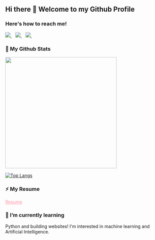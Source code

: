 
## Hi there 👋 Welcome to my Github Profile

### Here's how to reach me!
<p>

   <a href="https://www.linkedin.com/in/zeynep-dellal-961764201/">
    <img src="https://img.shields.io/badge/zeynepdellal-follow%20on%20linkedin-blue?style=for-the-badge&logo=linkedin" />        
  </a>&nbsp;&nbsp;
  
  <a href="https://medium.com/@zeynep.dellal">
    <img src="https://img.shields.io/badge/Medium-12100E?style=for-the-badge&logo=medium&logoColor=white" />        
  </a>&nbsp;&nbsp;
  
  <a href="https://mail.google.com/mail/?view=cm&fs=1&to=zeynep.dellal@gmail.com">
    <img src="https://img.shields.io/badge/Gmail-D14836?style=for-the-badge&logo=gmail&logoColor=white" />        
  </a>&nbsp;&nbsp;
</p>

### 🌱 My Github Stats

<p>
  <img src="https://github-readme-stats.vercel.app/api?username=zedyjy&show_icons=true&count_private=true&theme=dark" width="350">

 <!--img src="https://github-readme-stats.vercel.app/api/top-langs/?username=zedyjy" width="350" -->
[![Top Langs](https://github-readme-stats.vercel.app/api/top-langs/?username=zedyjy&theme=dracula)](https://github.com/zedyjy/github-readme-stats)

</p>

### ⚡ My Resume 

<p>
   <a href="https://github.com/zedyjy/zedyjy/files/10930675/Zeynep.Dellal.Resume.pdf"  style="color:#fe97a4">Resume</a>
</p>

### 🔭 I’m currently learning 

Python and building websites! I'm interested in machine learning and Artificial Intelligence.

<!--
- 🔭 I’m currently working on ...
- 🌱 I’m currently learning ...
- 👯 I’m looking to collaborate on ...
- 🤔 I’m looking for help with ...
- 💬 Ask me about ...
- 📫 How to reach me: ...
- 😄 Pronouns: ...[Zeynep Dellal Resume.pdf](https://github.com/zedyjy/zedyjy/files/10930675/Zeynep.Dellal.Resume.pdf)

- ⚡ Fun fact: ...--!>
